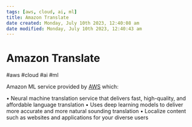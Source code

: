 ```yaml
---
tags: [aws, cloud, ai, ml]
title: Amazon Translate
date created: Monday, July 10th 2023, 12:40:08 am
date modified: Monday, July 10th 2023, 12:40:43 am
---
```

# Amazon Translate
#aws #cloud #ai #ml 

Amazon ML service provided by [AWS](Cloud%20Computing/AWS/AWS.md) which:


• Neural machine translation service that delivers
fast, high-quality, and affordable language
translation
• Uses deep learning models to deliver more accurate
and more natural sounding translation
• Localize content such as websites and applications
for your diverse users
